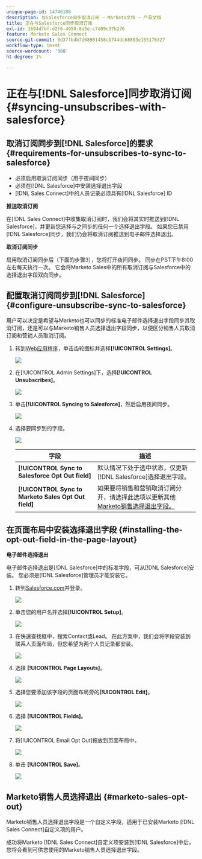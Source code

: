 ```yaml
---
unique-page-id: 14746188
description: 与Salesforce同步取消订阅 — Marketo文档 — 产品文档
title: 正在与Salesforce同步取消订阅
exl-id: 1694d7bf-d2f6-4950-8a3e-c7d89c37b276
feature: Marketo Sales Connect
source-git-commit: 0d37fbdb7d08901458c1744dc68893e155176327
workflow-type: tm+mt
source-wordcount: '388'
ht-degree: 1%

---
```


# 正在与[!DNL Salesforce]同步取消订阅 {#syncing-unsubscribes-with-salesforce}

## 取消订阅同步到[!DNL Salesforce]的要求 {#requirements-for-unsubscribes-to-sync-to-salesforce}

* 必须启用取消订阅同步（用于夜间同步）
* 必须在[!DNL Salesforce]中安装选择退出字段
* [!DNL Sales Connect]中的人员记录必须具有[!DNL Salesforce] ID

**推送取消订阅**

在[!DNL Sales Connect]中收集取消订阅时，我们会将其实时推送到[!DNL Salesforce]，并更新您选择与之同步的任何一个选择退出字段。 如果您已禁用[!DNL Salesforce]同步，我们仍会将取消订阅推送到电子邮件选择退出。

**取消订阅同步**

启用取消订阅同步后（下面的步骤3），您将打开夜间同步。 同步在PST下午8:00左右每天执行一次。 它会将Marketo Sales中的所有取消订阅与Salesforce中的选择退出字段双向同步。

## 配置取消订阅同步到[!DNL Salesforce] {#configure-unsubscribe-sync-to-salesforce}

用户可以决定是希望与Marketo也可以同步的标准电子邮件选择退出字段同步其取消订阅，还是可以与Marketo销售人员选择退出字段同步，以便区分销售人员取消订阅和营销人员取消订阅。

1. 转到[Web应用程序](https://toutapp.com/login)，单击齿轮图标并选择&#x200B;**[!UICONTROL Settings]**。

   ![](assets/one-1.png)

1. 在[!UICONTROL Admin Settings]下，选择&#x200B;**[!UICONTROL Unsubscribes]**。

   ![](assets/two-2.png)

1. 单击&#x200B;**[!UICONTROL Syncing to Salesforce]**，然后启用夜间同步。

   ![](assets/three-2.png)

1. 选择要同步到的字段。

   ![](assets/4.png)

   | 字段 | 描述 |
   |---|---|
   | **[!UICONTROL Sync to Salesforce Opt Out field]** | 默认情况下处于选中状态，仅更新[!DNL Salesforce]选择退出字段。 |
   | **[!UICONTROL Sync to Marketo Sales Opt Out field]** | 如果要将销售和营销取消订阅分开，请选择此选项以更新其他[Marketo销售选择退出字段。](#msoo) |

## 在页面布局中安装选择退出字段 {#installing-the-opt-out-field-in-the-page-layout}

**电子邮件选择退出**

电子邮件选择退出是[!DNL Salesforce]中的标准字段，可从[!DNL Salesforce]安装。 您必须是[!DNL Salesforce]管理员才能安装它。

1. 转到[Salesforce.com](https://salesforce.com)并登录。

   ![](assets/five-1.png)

1. 单击您的用户名并选择&#x200B;**[!UICONTROL Setup]**。

   ![](assets/six-1.png)

1. 在快速查找框中，搜索Contact或Lead。 在此方案中，我们会将字段安装到联系人页面布局，但您希望为两个人员记录都安装。

   ![](assets/seven-1.png)

1. 选择 **[!UICONTROL Page Layouts]**。

   ![](assets/eight-1.png)

1. 选择您要添加该字段的页面布局旁的&#x200B;**[!UICONTROL Edit]**。

   ![](assets/nine.png)

1. 选择 **[!UICONTROL Fields]**。

   ![](assets/ten.png)

1. 将[!UICONTROL Email Opt Out]拖放到页面布局中。

   ![](assets/11.png)

1. 单击 **[!UICONTROL Save]**。

   ![](assets/twelve.png)

## Marketo销售人员选择退出 {#marketo-sales-opt-out}

Marketo销售人员选择退出字段是一个自定义字段，适用于已安装Marketo [!DNL Sales Connect]自定义项的用户。

成功将Marketo [!DNL Sales Connect]自定义项安装到[!DNL Salesforce]中后，您将会看到可供您使用的Marketo销售人员选择退出字段。
